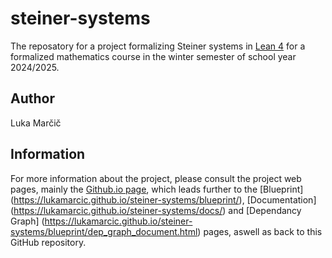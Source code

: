 # steiner-systems

The reposatory for a project formalizing Steiner systems in [Lean 4](https://lean-lang.org/) for a formalized mathematics course
in the winter semester of school year 2024/2025.

## Author

Luka Marčič

## Information

For more information about the project, please consult the project web pages, mainly
the [Github.io page](https://lukamarcic.github.io/steiner-systems/), which leads further to
the [Blueprint] (<https://lukamarcic.github.io/steiner-systems/blueprint/>),
[Documentation] (<https://lukamarcic.github.io/steiner-systems/docs/>) and
[Dependancy Graph] (<https://lukamarcic.github.io/steiner-systems/blueprint/dep_graph_document.html>)
pages, aswell as back to this GitHub repository.
